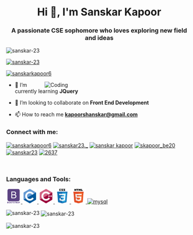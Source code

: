 <h1 align="center">Hi 👋, I'm Sanskar Kapoor</h1>
<h3 align="center">A passionate CSE sophomore who loves exploring new field and ideas</h3>

<p align="left"> <img src="https://komarev.com/ghpvc/?username=sanskar-23&label=Profile%20views&color=0e75b6&style=flat" alt="sanskar-23" /> </p>

<p align="left"> <a href="https://github.com/ryo-ma/github-profile-trophy"><img src="https://github-profile-trophy.vercel.app/?username=sanskar-23" alt="sanskar-23" /></a> </p>

<p align="left"> <a href="https://twitter.com/sanskarkapoor6" target="blank"><img src="https://img.shields.io/twitter/follow/sanskarkapoor6?logo=twitter&style=for-the-badge" alt="sanskarkapoor6" /></a> </p>
<img align="right" alt="Coding" width="400" src="https://cdn.dribbble.com/users/2646423/screenshots/5507196/computer.gif">


- 🌱 I’m currently learning **JQuery**

- 👯 I’m looking to collaborate on **Front End Development**

- 📫 How to reach me **kapoorshanskar@gmail.com**

<h3 align="left">Connect with me:</h3>
<p align="left">
<a href="https://twitter.com/sanskarkapoor6" target="blank"><img align="center" src="https://cdn.jsdelivr.net/npm/simple-icons@3.0.1/icons/twitter.svg" alt="sanskarkapoor6" height="30" width="40" /></a>
<a href="https://instagram.com/sanskar23._" target="blank"><img align="center" src="https://cdn.jsdelivr.net/npm/simple-icons@3.0.1/icons/instagram.svg" alt="sanskar23._" height="30" width="40" /></a>
<a href="https://www.youtube.com/c/sanskar kapoor" target="blank"><img align="center" src="https://cdn.jsdelivr.net/npm/simple-icons@3.0.1/icons/youtube.svg" alt="sanskar kapoor" height="30" width="40" /></a>
<a href="https://www.hackerrank.com/skapoor_be20" target="blank"><img align="center" src="https://cdn.jsdelivr.net/npm/simple-icons@3.0.1/icons/hackerrank.svg" alt="skapoor_be20" height="30" width="40" /></a>
<a href="https://www.leetcode.com/sanskar23" target="blank"><img align="center" src="https://cdn.jsdelivr.net/npm/simple-icons@3.0.1/icons/leetcode.svg" alt="sanskar23" height="30" width="40" /></a>
<a href="https://discord.gg/2637" target="blank"><img align="center" src="https://cdn.jsdelivr.net/npm/simple-icons@3.0.1/icons/discord.svg" alt="2637" height="30" width="40" /></a>
</p><br>

<h3 align="left">Languages and Tools:</h3>
<p align="left"> <a href="https://getbootstrap.com" target="_blank"> <img src="https://raw.githubusercontent.com/devicons/devicon/master/icons/bootstrap/bootstrap-plain-wordmark.svg" alt="bootstrap" width="40" height="40"/> </a> <a href="https://www.cprogramming.com/" target="_blank"> <img src="https://raw.githubusercontent.com/devicons/devicon/master/icons/c/c-original.svg" alt="c" width="40" height="40"/> </a> <a href="https://www.w3schools.com/cpp/" target="_blank"> <img src="https://raw.githubusercontent.com/devicons/devicon/master/icons/cplusplus/cplusplus-original.svg" alt="cplusplus" width="40" height="40"/> </a> <a href="https://www.w3schools.com/css/" target="_blank"> <img src="https://raw.githubusercontent.com/devicons/devicon/master/icons/css3/css3-original-wordmark.svg" alt="css3" width="40" height="40"/> </a> <a href="https://www.w3.org/html/" target="_blank"> <img src="https://raw.githubusercontent.com/devicons/devicon/master/icons/html5/html5-original-wordmark.svg" alt="html5" width="40" height="40"/> </a> <a href="https://www.javascript.com/try" target="_blank"> <img src="[![JavaScript](http://3con14.biz/code/_data/js/intro/js-logo.png)](https://developer.mozilla.org/en-US/docs/Web/JavaScript)
" alt="mysql" width="40" height="40"/> </a> </p>

<p><img align="left" src="https://github-readme-stats.vercel.app/api/top-langs?username=sanskar-23&show_icons=true&locale=en&layout=compact" alt="sanskar-23" /></p>

<p>&nbsp;<img align="center" src="https://github-readme-stats.vercel.app/api?username=sanskar-23&show_icons=true&locale=en" alt="sanskar-23" /></p>

<p><img align="center" src="https://github-readme-streak-stats.herokuapp.com/?user=sanskar-23&" alt="sanskar-23" /></p>
